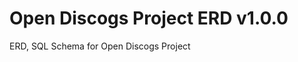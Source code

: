 [//]: # ( {x-release-please-start-version} )
# Open Discogs Project ERD v1.0.0
[//]: # ( {x-release-please-end} )
ERD, SQL Schema for Open Discogs Project
